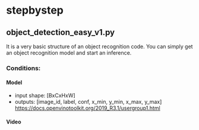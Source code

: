 # stepbystep

## object_detection_easy_v1.py
It is a very basic structure of an object recognition code. You can simply get an object recognition model and start an inference.
### Conditions:
#### Model
- input shape: [BxCxHxW]
- outputs: [image_id, label, conf, x_min, y_min, x_max, y_max]
https://docs.openvinotoolkit.org/2019_R3.1/usergroup1.html
#### Video
